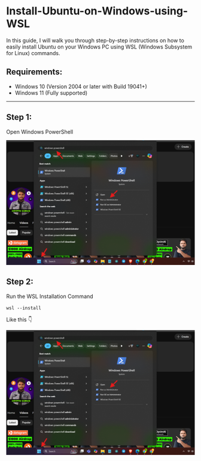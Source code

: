 # Install-Ubuntu-on-Windows-using-WSL
In this guide, I will walk you through step-by-step instructions on how to easily install Ubuntu on your Windows PC using WSL (Windows Subsystem for Linux) commands.

## Requirements:
- Windows 10 (Version 2004 or later with Build 19041+)
- Windows 11 (Fully supported)

---

## Step 1:

Open Windows PowerShell

![image alt](https://github.com/CryptoGurujiOG/Install-Ubuntu-on-Windows-using-WSL/blob/c1062e2232490323d907b3fc2aa65af413ce9fb9/Screenshot%201.png)

## Step 2:

Run the WSL Installation Command

```
wsl --install
```
Like this 👇

![image alt](https://github.com/CryptoGurujiOG/Install-Ubuntu-on-Windows-using-WSL/blob/c1062e2232490323d907b3fc2aa65af413ce9fb9/Screenshot%201.png)
